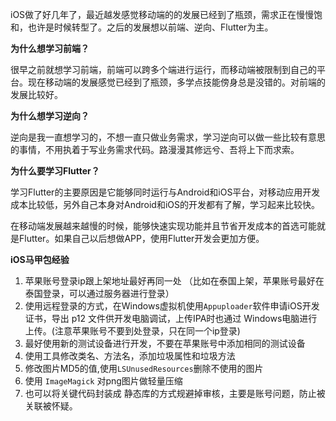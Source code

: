 iOS做了好几年了，最近越发感觉移动端的的发展已经到了瓶颈，需求正在慢慢饱和，也许是时候转型了。之后的发展想以前端、逆向、Flutter为主。

**为什么想学习前端？**

很早之前就想学习前端，前端可以跨多个端进行运行，而移动端被限制到自己的平台。现在移动端的发展感觉已经到了瓶颈，多学点技能傍身总是没错的。对前端的发展比较好。

**为什么想学习逆向？**

逆向是我一直想学习的，不想一直只做业务需求，学习逆向可以做一些比较有意思的事情，不用执着于写业务需求代码。路漫漫其修远兮、吾将上下而求索。

**为什么要学习Flutter？**

学习Flutter的主要原因是它能够同时运行与Android和iOS平台，对移动应用开发成本比较低，另外自己本身对Android和iOS的开发都有了解，学习起来比较快。

在移动端发展越来越慢的时候，能够快速实现功能并且节省开发成本的首选可能就是Flutter。如果自己以后想做APP，使用Flutter开发会更加方便。

**iOS马甲包经验**
1. 苹果账号登录ip跟上架地址最好再同一处 （比如在泰国上架，苹果账号最好在泰国登录，可以通过服务器进行登录）
2. 使用远程登录的方式，在Windows虚拟机使用`Appuploader`软件申请iOS开发证书，导出 p12 文件供开发电脑调试，上传IPA时也通过 Windows电脑进行上传。(注意苹果账号不要到处登录，只在同一个ip登录)
3. 最好使用新的测试设备进行开发，不要在苹果账号中添加相同的测试设备
4. 使用工具修改类名、方法名，添加垃圾属性和垃圾方法
5. 修改图片MD5的值,使用`LSUnusedResources`删除不使用的图片
6. 使用 `ImageMagick` 对png图片做轻量压缩
7. 也可以将关键代码封装成 静态库的方式规避掉审核，主要是账号问题，防止被关联被怀疑。